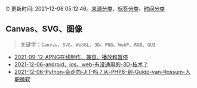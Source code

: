 :alarm_clock: 更新时间: 2021-12-06 05:12:46。[来源分类](../README.md)、[标签分类](../TAGS.md)、[时间分类](../TIMELINE.md)

## Canvas、SVG、图像


> 关键字：`Canvas`、`SVG`、`WebGL`、`3D`、`PNG`、`WebP`、`RGB`、`GUI`



- [2021-09-12-APNG在线制作、兼容、播放和暂停](https://www.zhangxinxu.com/wordpress/2021/09/apng-maker-pause-play-ie/) 
- [2021-12-06-android、ios、web-有没通用的-3D-技术？](https://www.v2ex.com/t/820323) 
- [2021-12-06-Python-会走向-JIT-吗？从-PHP8-到-Guido-van-Rossum-入职微软](https://www.v2ex.com/t/820299) 